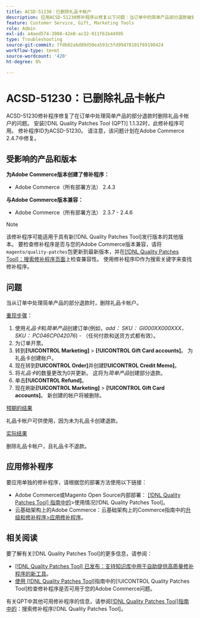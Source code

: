 ```yaml
---
title: ACSD-51230：已删除礼品卡帐户
description: 应用ACSD-51230修补程序以修复以下问题：当订单中的简单产品部分退款被处理时，Adobe Commerce帐户会被删除。
feature: Customer Service, Gift, Marketing Tools
role: Admin
exl-id: a4aed574-3908-42e0-ac32-911f61b44995
type: Troubleshooting
source-git-commit: 7fdb02a6d89d50ea593c5fd99d78101f89198424
workflow-type: tm+mt
source-wordcount: '420'
ht-degree: 0%

---
```


# ACSD-51230：已删除礼品卡帐户

ACSD-51230修补程序修复了在订单中处理简单产品的部分退款时删除礼品卡帐户的问题。 安装[!DNL Quality Patches Tool (QPT)] 1.1.32时，此修补程序可用。 修补程序ID为ACSD-51230。 请注意，该问题计划在Adobe Commerce 2.4.7中修复。

## 受影响的产品和版本

**为Adobe Commerce版本创建了修补程序：**

* Adobe Commerce（所有部署方法） 2.4.3

**与Adobe Commerce版本兼容：**

* Adobe Commerce（所有部署方法） 2.3.7 - 2.4.6

>[!NOTE]
>
>该修补程序可能适用于具有新[!DNL Quality Patches Tool]发行版本的其他版本。 要检查修补程序是否与您的Adobe Commerce版本兼容，请将`magento/quality-patches`包更新到最新版本，并在[[!DNL Quality Patches Tool]：搜索修补程序页面](https://experienceleague.adobe.com/tools/commerce-quality-patches/index.html?lang=zh-Hans)上检查兼容性。 使用修补程序ID作为搜索关键字来查找修补程序。

## 问题

当从订单中处理简单产品的部分退款时，删除礼品卡帐户。

<u>重现步骤</u>：

1. 使用&#x200B;*礼品卡*&#x200B;和&#x200B;*简单产品*&#x200B;创建订单(例如，*add： SKU： GI000XX000XXX， SKU： PC046CP042076*) - （任何付款和送货方式都有效）。
1. 为订单开票。
1. 转到&#x200B;**[!UICONTROL Marketing]** > **[!UICONTROL Gift Card accounts]**。 为礼品卡创建帐户。
1. 现在转到&#x200B;**[!UICONTROL Order]**&#x200B;并创建&#x200B;**[!UICONTROL Credit Memo]**。
1. 将&#x200B;*礼品卡*&#x200B;的数量更改为0并更新。 这将为&#x200B;*简单产品*&#x200B;创建部分退款。
1. 单击&#x200B;**[!UICONTROL Refund]**。
1. 现在刷新&#x200B;**[!UICONTROL Marketing]** > **[!UICONTROL Gift Card accounts]**。 新创建的帐户将被删除。

<u>预期的结果</u>

礼品卡帐户可供使用，因为未为礼品卡创建退款。

<u>实际结果</u>

删除礼品卡帐户，且礼品卡不退款。

## 应用修补程序

要应用单独的修补程序，请根据您的部署方法使用以下链接：

* Adobe Commerce或Magento Open Source内部部署： [[!DNL Quality Patches Tool] 指南中的](/help/tools/quality-patches-tool/usage.md)>使用情况[!DNL Quality Patches Tool]。
* 云基础架构上的Adobe Commerce：云基础架构上的Commerce指南中的[升级和修补程序>应用修补程序](https://experienceleague.adobe.com/docs/commerce-cloud-service/user-guide/develop/upgrade/apply-patches.html?lang=zh-Hans)。

## 相关阅读

要了解有关[!DNL Quality Patches Tool]的更多信息，请参阅：

* [[!DNL Quality Patches Tool] 已发布：支持知识库中用于自助提供高质量修补程序的新工具](https://experienceleague.adobe.com/zh-hans/docs/commerce-operations/tools/quality-patches-tool/quality-patches-tool-to-self-serve-quality-patches)。
* [使用 [!DNL Quality Patches Tool]](/help/tools/quality-patches-tool/patches-available-in-qpt/check-patch-for-magento-issue-with-magento-quality-patches.md)指南中的[!UICONTROL Quality Patches Tool]检查修补程序是否可用于您的Adobe Commerce问题。


有关QPT中其他可用修补程序的信息，请参阅[[!DNL Quality Patches Tool]指南中的](https://experienceleague.adobe.com/tools/commerce-quality-patches/index.html?lang=zh-Hans)：搜索修补程序[!DNL Quality Patches Tool]。
